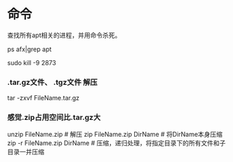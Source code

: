 # 命令

查找所有apt相关的进程，并用命令杀死。

ps afx|grep apt

sudo kill -9 2873

###  .tar.gz文件、 .tgz文件 解压 
tar -zxvf FileName.tar.gz 


###  感觉.zip占用空间比.tar.gz大
unzip FileName.zip          # 解压
zip FileName.zip DirName    # 将DirName本身压缩
zip -r FileName.zip DirName # 压缩，递归处理，将指定目录下的所有文件和子目录一并压缩

